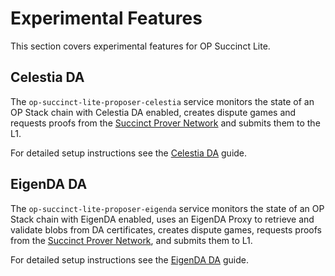 # Experimental Features

This section covers experimental features for OP Succinct Lite.

## Celestia DA

The `op-succinct-lite-proposer-celestia` service monitors the state of an OP Stack chain with Celestia DA enabled, creates dispute games and requests proofs from the [Succinct Prover Network](https://docs.succinct.xyz/docs/sp1/prover-network/intro) and submits them to the L1.

For detailed setup instructions see the [Celestia DA](./celestia.md) guide.

## EigenDA DA

The `op-succinct-lite-proposer-eigenda` service monitors the state of an OP Stack chain with EigenDA enabled, uses an EigenDA Proxy to retrieve and validate blobs from DA certificates, creates dispute games, requests proofs from the [Succinct Prover Network](https://docs.succinct.xyz/docs/sp1/prover-network/intro), and submits them to L1.

For detailed setup instructions see the [EigenDA DA](./eigenda.md) guide.
